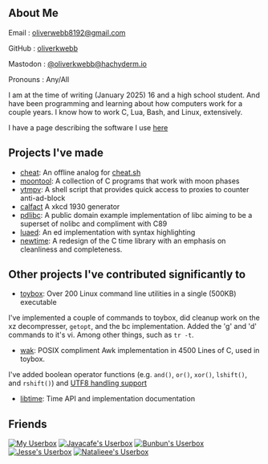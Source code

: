 ## About Me

Email
: oliverwebb8192@gmail.com

GitHub
: [oliverkwebb](https://www.github.com/oliverkwebb)

Mastodon
: [@oliverkwebb@hachyderm.io](https://hachyderm.io/@oliverkwebb)

Pronouns
: Any/All

I am at the time of writing (January 2025) 16 and a high school student.
And have been programming and learning about how computers work for a
couple years. I know how to work C, Lua, Bash, and Linux, extensively.

I have a page describing the software I use [here](/rocks)

## Projects I've made

- [cheat](https://github.com/oliverkwebb/cheat): An offline analog for [cheat.sh](https://cheat.sh)
- [moontool](https://github.com/oliverkwebb/moontool): A collection of C programs that work with moon phases
- [ytmpv](https://github.com/oliverkwebb/ytmpv): A shell script that provides quick access to proxies to counter anti-ad-block
- [calfact](https://github.com/oliverkwebb/calfact) A xkcd 1930 generator
- [pdlibc](https://github.com/oliverkwebb/pdlibc): A public domain example implementation of libc aiming to be a superset of nolibc and compliment with C89
- [luaed](https://codeberg.org/oliverkwebb/luaed): An ed implementation with syntax highlighting
- [newtime](https://github.com/oliverkwebb/newtime): A redesign of the C time library with an emphasis on cleanliness and completeness.

## Other projects I've contributed significantly to

- [toybox](https://www.landley.net/toybox): Over 200 Linux command line utilities in a single (500KB) executable

I've implemented a couple of commands to toybox, did cleanup work on the xz
decompresser, `getopt`, and the bc implementation. Added the 'g' and 'd'
commands to it's vi. Among other things, such as `tr -t`.

- [wak](https://www.github.com/raygard/wak): POSIX compliment Awk implementation in 4500 Lines of C, used in toybox.

I've added boolean operator functions (e.g. `and()`, `or()`, `xor()`, `lshift()`, and `rshift()`) and [UTF8 handling support](/articles/utfawk)

- [libtime](https://gitlab.com/libtime/documentation/-/wikis/home): Time API and implementation documentation

## Friends

[![My Userbox](/8831.png)](https://oliverkwebb.github.io/)
[![Javacafe's Userbox](https://javacafe.sdf.org/assets/button.png)](https://javacafe.sdf.org/)
[![Bunbun's Userbox](https://bunbun.dev/assets/88x31s/bunbun.dev.gif)](https://bunbun.dev/)
[![Jesse's Userbox](https://cpluspatch.com/images/icons/88x31.png)](https://cpluspatch.com/)
[![Natalieee's Userbox](https://natalieee.net/files/natalieee.net.png)](https://natalieee.net/)
